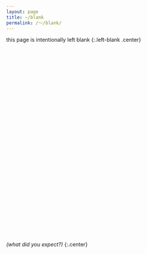 ```yaml
---
layout: page
title: ~/blank
permalink: /～/blank/
---
```


 this page is intentionally left blank 
{:.left-blank .center}


#### &nbsp;

#### &nbsp;

#### &nbsp;

#### &nbsp;

#### &nbsp;

#### &nbsp;

#### &nbsp;

#### &nbsp;

#### &nbsp;

#### &nbsp;

#### &nbsp;

#### &nbsp;

#### &nbsp;

#### &nbsp;
*(what did you expect?)*
{:.center}
